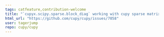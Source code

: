 ```yaml
---
tags: catfeature,contribution-welcome
title: "`cupyx.scipy.sparse.block_diag` working with cupy sparse matrix on GPU"
html_url: "https://github.com/cupy/cupy/issues/7058"
user: tagerjump
repo: cupy/cupy
---
```


